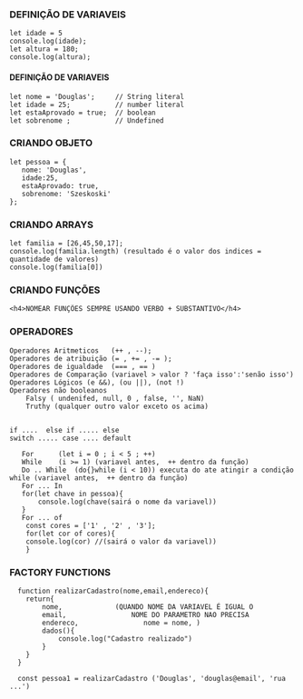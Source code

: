 <h3>DEFINIÇÃO DE VARIAVEIS</h3>

    let idade = 5
    console.log(idade);
    let altura = 180;
    console.log(altura);

 <h4>DEFINIÇÃO DE VARIAVEIS</h4>
 
    let nome = 'Douglas';     // String literal 
    let idade = 25;           // number literal
    let estaAprovado = true;  // boolean 
    let sobrenome ;           // Undefined

<h3>CRIANDO OBJETO</h3>

    let pessoa = {
       nome: 'Douglas',
       idade:25,
       estaAprovado: true,
       sobrenome: 'Szeskoski'
    };  

<h3>CRIANDO ARRAYS</h3> 

    let familia = [26,45,50,17];
    console.log(familia.length) (resultado é o valor dos indices = quantidade de valores)
    console.log(familia[0])

<h3>CRIANDO FUNÇÕES</h3>

    <h4>NOMEAR FUNÇÕES SEMPRE USANDO VERBO + SUBSTANTIVO</h4>


<H3>OPERADORES</H3>

    Operadores Aritmeticos   (++ , --);
    Operadores de atribuição (= , += , -= );
    Operadores de igualdade  (=== , == )
    Operadores de Comparação (variavel > valor ? 'faça isso':'senão isso')
    Operadores Lógicos (e &&), (ou ||), (not !)
    Operadores não booleanos 
        Falsy ( undenifed, null, 0 , false, '', NaN)
        Truthy (qualquer outro valor exceto os acima)


    if ....  else if ..... else
    switch ..... case .... default

       For      (let i = 0 ; i < 5 ; ++)
       While    (i >= 1) (variavel antes,  ++ dentro da função)
       Do .. While  (do{}while (i < 10)) executa do ate atingir a condição while (variavel antes,  ++ dentro da função)
       For ... In   
       for(let chave in pessoa){
           console.log(chave(sairá o nome da variavel))
       }
       For ... of
        const cores = ['1' , '2' , '3'];
        for(let cor of cores){
        console.log(cor) //(sairá o valor da variavel))
        }


<h3>FACTORY FUNCTIONS</h3>

      function realizarCadastro(nome,email,endereco){
        return{
            nome,             (QUANDO NOME DA VARIAVEL É IGUAL O 
            email,                NOME DO PARAMETRO NAO PRECISA 
            endereco,                nome = nome, )
            dados(){
                console.log("Cadastro realizado")
            }
        }
      }  

      const pessoa1 = realizarCadastro ('Douglas', 'douglas@email', 'rua ...')
